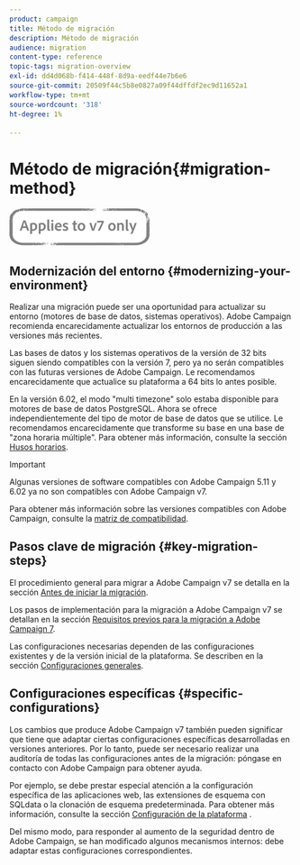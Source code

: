 ```yaml
---
product: campaign
title: Método de migración
description: Método de migración
audience: migration
content-type: reference
topic-tags: migration-overview
exl-id: dd4d068b-f414-448f-8d9a-eedf44e7b6e6
source-git-commit: 20509f44c5b8e0827a09f44dffdf2ec9d11652a1
workflow-type: tm+mt
source-wordcount: '318'
ht-degree: 1%

---
```


# Método de migración{#migration-method}

![](../../assets/v7-only.svg)

## Modernización del entorno {#modernizing-your-environment}

Realizar una migración puede ser una oportunidad para actualizar su entorno (motores de base de datos, sistemas operativos). Adobe Campaign recomienda encarecidamente actualizar los entornos de producción a las versiones más recientes.

Las bases de datos y los sistemas operativos de la versión de 32 bits siguen siendo compatibles con la versión 7, pero ya no serán compatibles con las futuras versiones de Adobe Campaign. Le recomendamos encarecidamente que actualice su plataforma a 64 bits lo antes posible.

En la versión 6.02, el modo &quot;multi timezone&quot; solo estaba disponible para motores de base de datos PostgreSQL. Ahora se ofrece independientemente del tipo de motor de base de datos que se utilice. Le recomendamos encarecidamente que transforme su base en una base de &quot;zona horaria múltiple&quot;. Para obtener más información, consulte la sección [Husos horarios](../../migration/using/general-configurations.md#time-zones).

>[!IMPORTANT]
>
>Algunas versiones de software compatibles con Adobe Campaign 5.11 y 6.02 ya no son compatibles con Adobe Campaign v7.
>
>Para obtener más información sobre las versiones compatibles con Adobe Campaign, consulte la [matriz de compatibilidad](../../rn/using/compatibility-matrix.md).

## Pasos clave de migración {#key-migration-steps}

El procedimiento general para migrar a Adobe Campaign v7 se detalla en la sección [Antes de iniciar la migración](../../migration/using/before-starting-migration.md).

Los pasos de implementación para la migración a Adobe Campaign v7 se detallan en la sección [Requisitos previos para la migración a Adobe Campaign 7](../../migration/using/prerequisites-for-migration-to-adobe-campaign-7.md).

Las configuraciones necesarias dependen de las configuraciones existentes y de la versión inicial de la plataforma. Se describen en la sección [Configuraciones generales](../../migration/using/general-configurations.md).

## Configuraciones específicas {#specific-configurations}

Los cambios que produce Adobe Campaign v7 también pueden significar que tiene que adaptar ciertas configuraciones específicas desarrolladas en versiones anteriores. Por lo tanto, puede ser necesario realizar una auditoría de todas las configuraciones antes de la migración: póngase en contacto con Adobe Campaign para obtener ayuda.

Por ejemplo, se debe prestar especial atención a la configuración específica de las aplicaciones web, las extensiones de esquema con SQLdata o la clonación de esquema predeterminada. Para obtener más información, consulte la sección [Configuración de la plataforma](../../migration/using/configuring-your-platform.md) .

Del mismo modo, para responder al aumento de la seguridad dentro de Adobe Campaign, se han modificado algunos mecanismos internos: debe adaptar estas configuraciones correspondientes.

